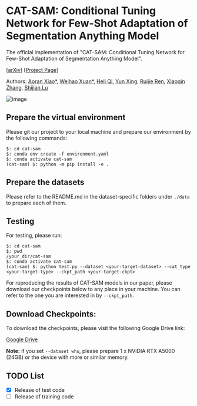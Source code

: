 # CAT-SAM: Conditional Tuning Network for Few-Shot Adaptation of Segmentation Anything Model


The official implementation of "CAT-SAM: Conditional Tuning Network for Few-Shot Adaptation of Segmentation Anything Model". 

[[arXiv](http://arxiv.org/abs/2402.03631)] [[Project Page](https://xiaoaoran.github.io/projects/CAT-SAM)]


Authors: [Aoran Xiao*](https://scholar.google.com/citations?user=yGKsEpAAAAAJ&hl=zh-EN), [Weihao Xuan*](https://scholar.google.com/citations?user=7e0W-2AAAAAJ&hl=en&authuser=1&oi=ao), [Heli Qi](https://scholar.google.co.jp/citations?user=CH-rTXsAAAAJ&hl=en), [Yun Xing](https://scholar.google.co.jp/citations?user=uOAYTXoAAAAJ&hl=en), [Ruijie Ren](https://scholar.google.com/citations?user=ce-2e8EAAAAJ&hl), [Xiaoqin Zhang](https://ieeexplore.ieee.org/author/37405025600), [Shijian Lu](https://personal.ntu.edu.sg/shijian.lu/)

![image](https://github.com/weihao1115/CAT-SAM/blob/main/Img/CAT-SAM.png)

## Prepare the virtual environment
Please git our project to your local machine and prepare our environment by the following commands:
```
$: cd cat-sam
$: conda env create -f environment.yaml
$: conda activate cat-sam
(cat-sam) $: python -m pip install -e .
```

## Prepare the datasets
Please refer to the README.md in the dataset-specific folders under `./data` to prepare each of them.


## Testing
For testing, please run:
```
$: cd cat-sam
$: pwd
/your_dir/cat-sam
$: conda activate cat-sam
(cat-sam) $: python test.py --dataset <your-target-dataset> --cat_type <your-target-type> --ckpt_path <your-target-ckpt>
```
For reproducing the results of CAT-SAM models in our paper, please download our checkpoints below to any place in your machine. 
You can refer to the one you are interested in by `--ckpt_path`.

## Download Checkpoints:

To download the checkpoints, please visit the following Google Drive link:

[Google Drive](https://drive.google.com/drive/folders/1oik813aRkFvZh000GI_58TUsu1uW9LSF?usp=sharing)


**Note:** if you set `--dataset whu`, please prepare 1 x NVIDIA RTX A5000 (24GB) or the device with more or similar memory.


## TODO List

- [x] Release of test code
- [ ] Release of training code